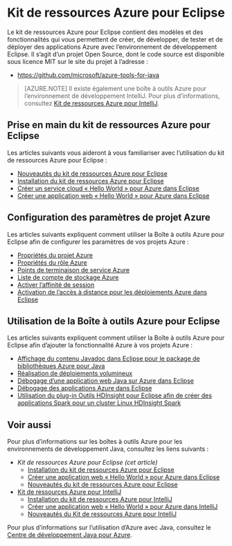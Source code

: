 <properties
	pageTitle="Kit de ressources Azure pour Eclipse | Microsoft Azure"
	description="En savoir plus sur le kit de ressources Azure pour Eclipse."
	services=""
	documentationCenter="java"
	authors="rmcmurray"
	manager="wpickett"
	editor=""/>

<tags
	ms.service="multiple"
	ms.workload="na"
	ms.tgt_pltfrm="multiple"
	ms.devlang="Java"
	ms.topic="article"
	ms.date="09/20/2016" 
	ms.author="robmcm;asirveda"/>

<!-- Legacy MSDN URL = https://msdn.microsoft.com/library/azure/hh694271.aspx -->

# Kit de ressources Azure pour Eclipse

Le kit de ressources Azure pour Eclipse contient des modèles et des fonctionnalités qui vous permettent de créer, de développer, de tester et de déployer des applications Azure avec l’environnement de développement Eclipse. Il s’agit d’un projet Open Source, dont le code source est disponible sous licence MIT sur le site du projet à l’adresse :

* <https://github.com/microsoft/azure-tools-for-java>

> [AZURE.NOTE] Il existe également une boîte à outils Azure pour l’environnement de développement IntelliJ. Pour plus d’informations, consultez [Kit de ressources Azure pour IntelliJ].

## Prise en main du kit de ressources Azure pour Eclipse

Les articles suivants vous aideront à vous familiariser avec l’utilisation du kit de ressources Azure pour Eclipse :

* [Nouveautés du kit de ressources Azure pour Eclipse]
* [Installation du kit de ressources Azure pour Eclipse]
* [Créer un service cloud « Hello World » pour Azure dans Eclipse]
* [Créer une application web « Hello World » pour Azure dans Eclipse]

## Configuration des paramètres de projet Azure

Les articles suivants expliquent comment utiliser la Boîte à outils Azure pour Eclipse afin de configurer les paramètres de vos projets Azure :

* [Propriétés du projet Azure]
* [Propriétés du rôle Azure]
* [Points de terminaison de service Azure]
* [Liste de compte de stockage Azure]
* [Activer l’affinité de session]
* [Activation de l’accès à distance pour les déploiements Azure dans Eclipse]

## Utilisation de la Boîte à outils Azure pour Eclipse

Les articles suivants expliquent comment utiliser la Boîte à outils Azure pour Eclipse afin d’ajouter la fonctionnalité Azure à vos projets Azure :

* [Affichage du contenu Javadoc dans Eclipse pour le package de bibliothèques Azure pour Java]
* [Réalisation de déploiements volumineux]
* [Débogage d’une application web Java sur Azure dans Eclipse]
* [Débogage des applications Azure dans Eclipse]
* [Utilisation du plug-in Outils HDInsight pour Eclipse afin de créer des applications Spark pour un cluster Linux HDInsight Spark][HDInsight Tools Plugin for Eclipse]

## Voir aussi

Pour plus d’informations sur les boîtes à outils Azure pour les environnements de développement Java, consultez les liens suivants :

- *Kit de ressources Azure pour Eclipse (cet article)*
  - [Installation du kit de ressources Azure pour Eclipse]
  - [Créer une application web « Hello World » pour Azure dans Eclipse]
  - [Nouveautés du kit de ressources Azure pour Eclipse]
- [Kit de ressources Azure pour IntelliJ]
  - [Installation du kit de ressources Azure pour IntelliJ]
  - [Créer une application web « Hello World » pour Azure dans IntelliJ]
  - [Nouveautés du Kit de ressources Azure pour IntelliJ]

Pour plus d’informations sur l’utilisation d’Azure avec Java, consultez le [Centre de développement Java pour Azure].

<!-- URL List -->

[Azure Toolkit for Eclipse]: ./azure-toolkit-for-eclipse.md
[Kit de ressources Azure pour IntelliJ]: ./azure-toolkit-for-intellij.md
[Créer une application web « Hello World » pour Azure dans Eclipse]: ./app-service-web/app-service-web-eclipse-create-hello-world-web-app.md
[Créer une application web « Hello World » pour Azure dans IntelliJ]: ./app-service-web/app-service-web-intellij-create-hello-world-web-app.md
[Installation du kit de ressources Azure pour Eclipse]: ./azure-toolkit-for-eclipse-installation.md
[Installation du kit de ressources Azure pour IntelliJ]: ./azure-toolkit-for-intellij-installation.md
[Nouveautés du kit de ressources Azure pour Eclipse]: ./azure-toolkit-for-eclipse-whats-new.md
[Nouveautés du Kit de ressources Azure pour IntelliJ]: ./azure-toolkit-for-intellij-whats-new.md

[Centre de développement Java pour Azure]: https://azure.microsoft.com/develop/java/

[Propriétés du projet Azure]: ./azure-toolkit-for-eclipse-azure-project-properties.md
[Propriétés du rôle Azure]: ./azure-toolkit-for-eclipse-azure-role-properties.md
[Points de terminaison de service Azure]: ./azure-toolkit-for-eclipse-azure-service-endpoints.md
[Liste de compte de stockage Azure]: ./azure-toolkit-for-eclipse-azure-storage-account-list.md
[Créer un service cloud « Hello World » pour Azure dans Eclipse]: ./azure-toolkit-for-eclipse-creating-a-hello-world-application.md
[Débogage des applications Azure dans Eclipse]: ./azure-toolkit-for-eclipse-debugging-azure-applications.md
[Débogage d’une application web Java sur Azure dans Eclipse]: ./app-service-web/app-service-web-debug-java-web-app-in-eclipse.md
[Réalisation de déploiements volumineux]: ./azure-toolkit-for-eclipse-deploying-large-deployments.md
[Affichage du contenu Javadoc dans Eclipse pour le package de bibliothèques Azure pour Java]: ./azure-toolkit-for-eclipse-displaying-javadoc-content-for-azure-libraries.md
[Activation de l’accès à distance pour les déploiements Azure dans Eclipse]: ./azure-toolkit-for-eclipse-enabling-remote-access-for-azure-deployments.md
[Activer l’affinité de session]: ./azure-toolkit-for-eclipse-enable-session-affinity.md
[HDInsight Tools Plugin for Eclipse]: ./hdinsight/hdinsight-apache-spark-eclipse-tool-plugin.md
[How to Authenticate Web Users with Azure Access Control Service Using Eclipse]: ./active-directory/active-directory-java-authenticate-users-access-control-eclipse.md

<!-- [How to Maintain Session Data with Session Affinity]: http://go.microsoft.com/fwlink/?LinkID=699539 -->
<!-- [How to Use Co-located Caching]: http://go.microsoft.com/fwlink/?LinkID=699542 -->
<!-- [How to Use Dedicated Caching]: http://go.microsoft.com/fwlink/?LinkID=699543 -->
<!-- [How to Use JMS with AMQP 1.0 in Azure with Eclipse]: http://go.microsoft.com/fwlink/?LinkID=699544 -->
<!-- [How to Use SSL Offloading]: http://go.microsoft.com/fwlink/?LinkID=699545 -->
<!-- [SSL Offloading]: http://go.microsoft.com/fwlink/?LinkID=699549 -->
<!-- [Using the Azure Service Runtime Library in JSP]: http://go.microsoft.com/fwlink/?LinkID=699551 -->

<!---HONumber=AcomDC_0921_2016-->